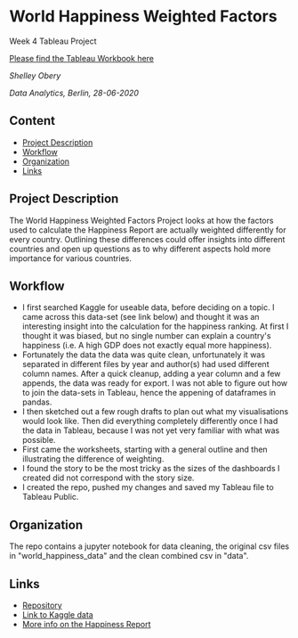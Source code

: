 # World Happiness Weighted Factors
Week 4 Tableau Project

[Please find the Tableau Workbook here](https://public.tableau.com/profile/shelley.obery7247#!/vizhome/World_happinessData/CalculatingHappiness)

*Shelley Obery*

*Data Analytics, Berlin, 28-06-2020*

## Content
- [Project Description](#project-description)
- [Workflow](#workflow)
- [Organization](#organization)
- [Links](#links)

## Project Description
The World Happiness Weighted Factors Project looks at how the factors used to calculate the Happiness Report are actually weighted differently for every country. Outlining these differences could offer insights into different countries and open up questions as to why different aspects hold more importance for various countries.
              
## Workflow
- I first searched Kaggle for useable data, before deciding on a topic. I came across this data-set (see link below) and thought it was an interesting insight into the calculation for the happiness ranking. At first I thought it was biased, but no single number can explain a country's happiness (i.e. A high GDP does not exactly equal more happiness).
- Fortunately the data the data was quite clean, unfortunately it was separated in different files by year and author(s) had used different column names. After a quick cleanup, adding a year column and a few appends, the data was ready for export. I was not able to figure out how to join the data-sets in Tableau, hence the appening of dataframes in pandas.
- I then sketched out a few rough drafts to plan out what my visualisations would look like. Then did everything completely differently once I had the data in Tableau, because I was not yet very familiar with what was possible.
- First came the worksheets, starting with a general outline and then illustrating the difference of weighting.
- I found the story to be the most tricky as the sizes of the dashboards I created did not correspond with the story size.
- I created the repo, pushed my changes and saved my Tableau file to Tableau Public.

## Organization
The repo contains a jupyter notebook for data cleaning, the original csv files in "world_happiness_data" and the clean combined csv in "data".

## Links

- [Repository](https://github.com/soberi/world_happiness)
- [Link to Kaggle data](https://www.kaggle.com/unsdsn/world-happiness)
- [More info on the Happiness Report](https://www.trackinghappiness.com/happiness-index-2018/)
